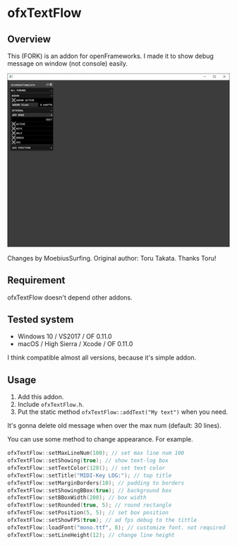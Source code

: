 # ofxTextFlow

## Overview

This (FORK) is an addon for openFrameworks.
I made it to show debug message on window (not console) easily.

![Alt text](/screenshot.JPG?raw=true "screenshot")

Changes by MoebiusSurfing. 
Original author: Toru Takata.
Thanks Toru!

## Requirement

ofxTextFlow doesn't depend other addons.

## Tested system

- Windows 10 / VS2017 / OF 0.11.0
- macOS / High Sierra / Xcode / OF 0.11.0

I think compatible almost all versions, because it's simple addon.

## Usage

1. Add this addon.
1. Include `ofxTextFlow.h`.
1. Put the static method `ofxTextFlow::addText("My text")`  when you need.

It's gonna delete old message when over the max num (default: 30 lines).

You can use some method to change appearance.
For example.

```cpp
ofxTextFlow::setMaxLineNum(100); // set max line num 100
ofxTextFlow::setShowing(true); // show text-log box
ofxTextFlow::setTextColor(128(); // set text color
ofxTextFlow::setTitle("MIDI-Key LOG:"); // top title
ofxTextFlow::setMarginBorders(10); // padding to borders
ofxTextFlow::setShowingBBox(true); // background box
ofxTextFlow::setBBoxWidth(200); // box width
ofxTextFlow::setRounded(true, 5); // round rectangle
ofxTextFlow::setPosition(5, 5); // set box position
ofxTextFlow::setShowFPS(true); // ad fps debug to the tittle
ofxTextFlow::loadFont("mono.ttf", 8); // customize font. not required
ofxTextFlow::setLineHeight(12); // change line height

```

